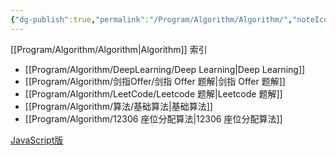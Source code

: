 ```yaml
---
{"dg-publish":true,"permalink":"/Program/Algorithm/Algorithm/","noteIcon":""}
---
```



[[Program/Algorithm/Algorithm\|Algorithm]]  索引

- [[Program/Algorithm/DeepLearning/Deep Learning\|Deep Learning]]
- [[Program/Algorithm/剑指Offer/剑指 Offer 题解\|剑指 Offer 题解]]
- [[Program/Algorithm/LeetCode/Leetcode 题解\|Leetcode 题解]]
- [[Program/Algorithm/算法/基础算法\|基础算法]]
- [[Program/Algorithm/12306 座位分配算法\|12306 座位分配算法]]


[JavaScript版](https://github.com/trekhleb/javascript-algorithms)